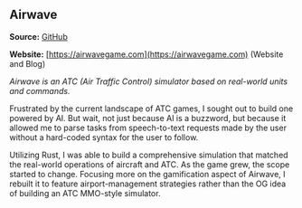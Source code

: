 ## Airwave

**Source:** [GitHub](https://github.com/vandesm14/airwave)

**Website:** [https://airwavegame.com](https://airwavegame.com) (Website and Blog)

_Airwave is an ATC (Air Traffic Control) simulator based on real-world units and commands._

Frustrated by the current landscape of ATC games, I sought out to build one powered by AI. But wait, not just because AI is a buzzword, but because it allowed me to parse tasks from speech-to-text requests made by the user without a hard-coded syntax for the user to follow.

Utilizing Rust, I was able to build a comprehensive simulation that matched the real-world operations of aircraft and ATC. As the game grew, the scope started to change. Focusing more on the gamification aspect of Airwave, I rebuilt it to feature airport-management strategies rather than the OG idea of building an ATC MMO-style simulator.
